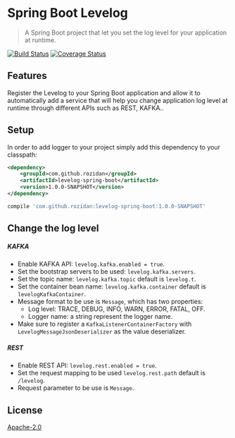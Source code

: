 # Spring Boot Levelog
> A Spring Boot project that let you set the log level for your application at runtime.

[![Build Status](https://travis-ci.org/rozidan/levelog-spring-boot.svg?branch=master)](https://travis-ci.org/rozidan/levelog-spring-boot)
[![Coverage Status](https://coveralls.io/repos/github/rozidan/levelog-spring-boot/badge.svg?branch=master)](https://coveralls.io/github/rozidan/levelog-spring-boot?branch=master)

## Features
Register the Levelog to your Spring Boot application and allow it to automatically add a
service that will help you change application log level at runtime through different APIs such as REST, KAFKA..

## Setup

In order to add logger to your project simply add this dependency to your classpath:

```xml
<dependency>
    <groupId>com.github.rozidan</groupId>
    <artifactId>levelog-spring-boot</artifactId>
    <version>1.0.0-SNAPSHOT</version>
</dependency>
```

```groovy
compile 'com.github.rozidan:levelog-spring-boot:1.0.0-SNAPSHOT'
```

## Change the log level
##### KAFKA
* Enable KAFKA API: `levelog.kafka.enabled = true`.
* Set the bootstrap servers to be used: `levelog.kafka.servers`.
* Set the topic name: `levelog.kafka.topic` default is `levelog.t`.
* Set the container bean name: `levelog.kafka.container` default is `levelogKafkaContainer`.
* Message format to be use is `Message`, which has two properties:
    * Log level: TRACE, DEBUG, INFO, WARN, ERROR, FATAL, OFF.
    * Logger name: a string represent the logger name.
* Make sure to register a `KafkaListenerContainerFactory` with `LevelogMessageJsonDeserializer` as the value deserializer.



##### REST
* Enable REST API: `levelog.rest.enabled = true`.
* Set the request mapping to be used `levelog.rest.path` default is `/levelog`.
* Request parameter to be use is `Message`.

## License

[Apache-2.0](http://www.apache.org/licenses/LICENSE-2.0)
